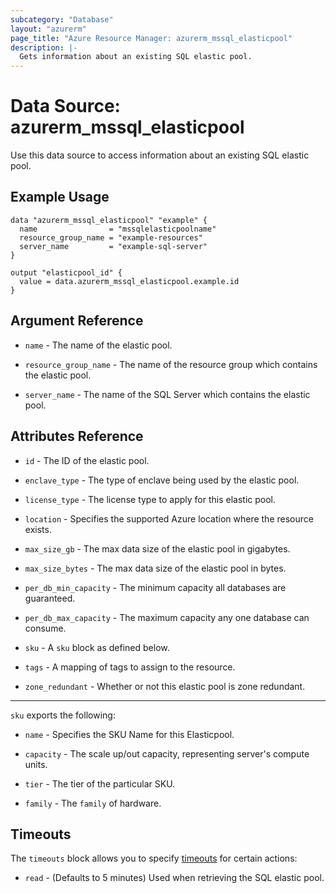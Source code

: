 ```yaml
---
subcategory: "Database"
layout: "azurerm"
page_title: "Azure Resource Manager: azurerm_mssql_elasticpool"
description: |-
  Gets information about an existing SQL elastic pool.
---
```


# Data Source: azurerm_mssql_elasticpool

Use this data source to access information about an existing SQL elastic pool.

## Example Usage

```hcl
data "azurerm_mssql_elasticpool" "example" {
  name                = "mssqlelasticpoolname"
  resource_group_name = "example-resources"
  server_name         = "example-sql-server"
}

output "elasticpool_id" {
  value = data.azurerm_mssql_elasticpool.example.id
}
```

## Argument Reference

* `name` - The name of the elastic pool.

* `resource_group_name` - The name of the resource group which contains the elastic pool.

* `server_name` - The name of the SQL Server which contains the elastic pool.

## Attributes Reference

* `id` - The ID of the elastic pool.

* `enclave_type` - The type of enclave being used by the elastic pool.

* `license_type` - The license type to apply for this elastic pool.

* `location` - Specifies the supported Azure location where the resource exists.

* `max_size_gb` - The max data size of the elastic pool in gigabytes.

* `max_size_bytes` - The max data size of the elastic pool in bytes.

* `per_db_min_capacity` - The minimum capacity all databases are guaranteed.

* `per_db_max_capacity` - The maximum capacity any one database can consume.

* `sku` - A `sku` block as defined below.

* `tags` - A mapping of tags to assign to the resource.

* `zone_redundant` - Whether or not this elastic pool is zone redundant.

---

`sku` exports the following:

* `name` - Specifies the SKU Name for this Elasticpool.

* `capacity` - The scale up/out capacity, representing server's compute units.

* `tier` - The tier of the particular SKU.

* `family` - The `family` of hardware.

## Timeouts

The `timeouts` block allows you to specify [timeouts](https://www.terraform.io/language/resources/syntax#operation-timeouts) for certain actions:

* `read` - (Defaults to 5 minutes) Used when retrieving the SQL elastic pool.

